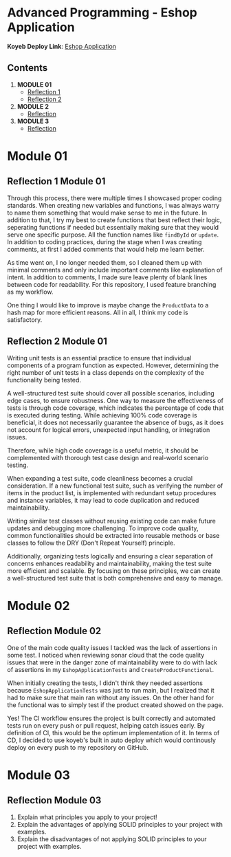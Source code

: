 # Advanced Programming - Eshop Application

__Koyeb Deploy Link__: [Eshop Application](https://excess-penelopa-keiradiaz-83ffea60.koyeb.app/)

## Contents

1. **MODULE 01**
   - [Reflection 1](#reflection-1-module-01)
   - [Reflection 2](#reflection-2-module-01)
2. **MODULE 2**
   - [Reflection](#reflection-module-02)
3. **MODULE 3**
   - [Reflection](#reflection-module-03)


# Module 01

## Reflection 1 Module 01
  Through this process, there were multiple times I showcased proper coding standards. When creating new variables and functions, I was always warry to name them something that would make sense to me in the future. In addition to that, I try my best to create functions that best reflect their logic, seperating functions if needed but essentially making sure that they would serve one specific purpose. All the function names like `findById` or `update`. In addition to coding practices, during the stage when I was creating comments, at first I added comments that would help me learn better. 
  
  As time went on, I no longer needed them, so I cleaned them up with minimal comments and only include important comments like explanation of intent. In addition to comments, I made sure leave plenty of blank lines between code for readability. For this repository, I used feature branching as my workflow. 
  
  One thing I would like to improve is maybe change the `ProductData` to a hash map for more efficient reasons. All in all, I think my code is satisfactory.


## Reflection 2 Module 01

Writing unit tests is an essential practice to ensure that individual components of a program function as expected. However, determining the right number of unit tests in a class depends on the complexity of the functionality being tested. 

A well-structured test suite should cover all possible scenarios, including edge cases, to ensure robustness. One way to measure the effectiveness of tests is through code coverage, which indicates the percentage of code that is executed during testing. While achieving 100% code coverage is beneficial, it does not necessarily guarantee the absence of bugs, as it does not account for logical errors, unexpected input handling, or integration issues. 

Therefore, while high code coverage is a useful metric, it should be complemented with thorough test case design and real-world scenario testing.

When expanding a test suite, code cleanliness becomes a crucial consideration. If a new functional test suite, such as verifying the number of items in the product list, is implemented with redundant setup procedures and instance variables, it may lead to code duplication and reduced maintainability. 

Writing similar test classes without reusing existing code can make future updates and debugging more challenging. To improve code quality, common functionalities should be extracted into reusable methods or base classes to follow the DRY (Don't Repeat Yourself) principle.

 Additionally, organizing tests logically and ensuring a clear separation of concerns enhances readability and maintainability, making the test suite more efficient and scalable. By focusing on these principles, we can create a well-structured test suite that is both comprehensive and easy to manage.

# Module 02

## Reflection Module 02

One of the main code quality issues I tackled was the lack of assertions in some test. I noticed when reviewing sonar cloud that the code quality issues that were in the danger zone of maintainability were to do with lack of assertions in my `EshopApplicationTests` and `CreateProductFunctional`. 

When initially creating the tests, I didn't think they needed assertions because `EshopApplicationTests` was just to run main, but I realized that it had to make sure that main ran without any issues. On the other hand for the functional was to simply test if the product created showed on the page. 


Yes! The CI workflow ensures the project is built correctly and automated tests run on every push or pull request, helping catch issues early. By definition of CI, this would be the optimum implementation of it. In terms of CD, I decided to use koyeb's built in auto deploy which would continously deploy on every push to my repository on GitHub.

# Module 03

## Reflection Module 03

1) Explain what principles you apply to your project!
2) Explain the advantages of applying SOLID principles to your project with examples.
3) Explain the disadvantages of not applying SOLID principles to your project with examples.
